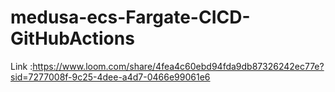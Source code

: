 # medusa-ecs-Fargate-CICD-GitHubActions

Link :https://www.loom.com/share/4fea4c60ebd94fda9db87326242ec77e?sid=7277008f-9c25-4dee-a4d7-0466e99061e6

